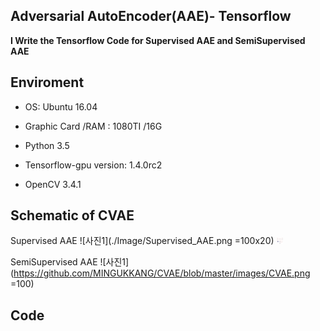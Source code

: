 ## Adversarial AutoEncoder(AAE)- Tensorflow

**I Write the Tensorflow Code for Supervised AAE and SemiSupervised AAE**

## Enviroment
- OS: Ubuntu 16.04

- Graphic Card /RAM : 1080TI /16G

- Python 3.5

- Tensorflow-gpu version:  1.4.0rc2 

- OpenCV 3.4.1

## Schematic of CVAE

Supervised AAE
![사진1](./Image/Supervised_AAE.png =100x20)
<img src="Image/Supervised_AAE.png" alt="Drawing" style="width: 10px;"/>

SemiSupervised AAE
![사진1](https://github.com/MINGUKKANG/CVAE/blob/master/images/CVAE.png =100)

## Code
